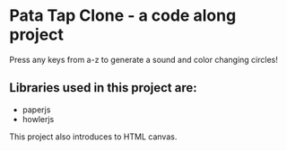 # Pata Tap Clone - a code along project

Press any keys from a-z to generate a sound and color changing circles!

## Libraries used in this project are:

* paperjs
* howlerjs

This project also introduces to HTML canvas. 

